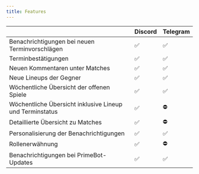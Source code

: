 ```yaml
---
title: Features
---
```

|                                                          | Discord | Telegram |
| -------------------------------------------------------- | ------- | -------- |
| Benachrichtigungen bei neuen Terminvorschlägen           | ✅      | ✅       |
| Terminbestätigungen                                      | ✅      | ✅       |
| Neuen Kommentaren unter Matches                          | ✅      | ✅       |
| Neue Lineups der Gegner                                  | ✅      | ✅       |
| Wöchentliche Übersicht der offenen Spiele                | ✅      | ✅       |
| Wöchentliche Übersicht inklusive Lineup und Terminstatus | ✅      | ⛔       |
| Detaillierte Übersicht zu Matches                        | ✅      | ⛔       |
| Personalisierung der Benachrichtigungen                  | ✅      | ✅       |
| Rollenerwähnung                                          | ✅      | ⛔       |
| Benachrichtigungen bei PrimeBot-Updates                  | ✅      | ✅       |
